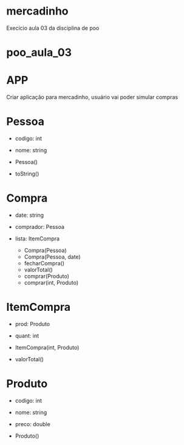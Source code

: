 # mercadinho
Execício aula 03 da disciplina de poo

# poo_aula_03

# APP

Criar aplicação para mercadinho, usuário vai poder simular compras


# Pessoa
 - codigo: int
 - nome: string

  - Pessoa()
  - toString()

# Compra
 - date: string
 - comprador: Pessoa
 - lista: ItemCompra

   - Compra(Pessoa)
   - Compra(Pessoa, date)
   - fecharCompra()
   - valorTotal()
   - comprar(Produto)
   - comprar(int, Produto)

# ItemCompra
 - prod: Produto
 - quant: int

  - ItemCompra(int, Produto)
  - valorTotal()

#  Produto
 - codigo: int
 - nome: string
 - preco: double

  - Produto()

